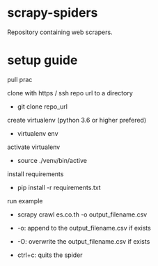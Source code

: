 # scrapy-spiders
Repository containing web scrapers.

# setup guide

pull prac

clone with https / ssh repo url to a directory
- git clone repo_url

create virtualenv (python 3.6 or higher prefered)
- virtualenv env

activate virtualenv
- source ./venv/bin/active

install requirements
- pip install -r requirements.txt

run example
- scrapy crawl es.co.th -o output_filename.csv

- -o: append to the output_filename.csv if exists

- -O: overwrite the output_filename.csv if exists

- ctrl+c: quits the spider
